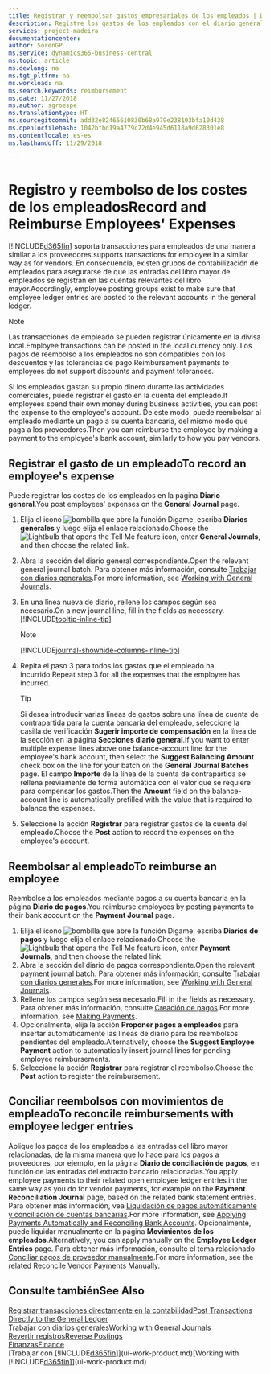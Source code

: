 ```yaml
---
title: Registrar y reembolsar gastos empresariales de los empleados | Documentos de Microsoft
description: Registre los gastos de los empleados con el diario general en la cuenta del empleado y luego registre un pago a la cuenta bancaria del empleado para reembolsar el gasto relacionado con el negocio.
services: project-madeira
documentationcenter: 
author: SorenGP
ms.service: dynamics365-business-central
ms.topic: article
ms.devlang: na
ms.tgt_pltfrm: na
ms.workload: na
ms.search.keywords: reimbursement
ms.date: 11/27/2018
ms.author: sgroespe
ms.translationtype: HT
ms.sourcegitcommit: add32e82465610830b68a979e238103bfa10d438
ms.openlocfilehash: 1042bfbd19a4779c72d4e945d6118a9d628301e8
ms.contentlocale: es-es
ms.lasthandoff: 11/29/2018

---
```

# <a name="record-and-reimburse-employees-expenses"></a><span data-ttu-id="f7b71-103">Registro y reembolso de los costes de los empleados</span><span class="sxs-lookup"><span data-stu-id="f7b71-103">Record and Reimburse Employees' Expenses</span></span>
[!INCLUDE[d365fin](includes/d365fin_md.md)] <span data-ttu-id="f7b71-104">soporta transacciones para empleados de una manera similar a los proveedores.</span><span class="sxs-lookup"><span data-stu-id="f7b71-104">supports transactions for employee in a similar way as for vendors.</span></span> <span data-ttu-id="f7b71-105">En consecuencia, existen grupos de contabilización de empleados para asegurarse de que las entradas del libro mayor de empleados se registran en las cuentas relevantes del libro mayor.</span><span class="sxs-lookup"><span data-stu-id="f7b71-105">Accordingly, employee posting groups exist to make sure that employee ledger entries are posted to the relevant accounts in the general ledger.</span></span>

> [!NOTE]  
> <span data-ttu-id="f7b71-106">Las transacciones de empleado se pueden registrar únicamente en la divisa local.</span><span class="sxs-lookup"><span data-stu-id="f7b71-106">Employee transactions can be posted in the local currency only.</span></span> <span data-ttu-id="f7b71-107">Los pagos de reembolso a los empleados no son compatibles con los descuentos y las tolerancias de pago.</span><span class="sxs-lookup"><span data-stu-id="f7b71-107">Reimbursement payments to employees do not support discounts and payment tolerances.</span></span>

<span data-ttu-id="f7b71-108">Si los empleados gastan su propio dinero durante las actividades comerciales, puede registrar el gasto en la cuenta del empleado.</span><span class="sxs-lookup"><span data-stu-id="f7b71-108">If employees spend their own money during business activities, you can post the expense to the employee's account.</span></span> <span data-ttu-id="f7b71-109">De este modo, puede reembolsar al empleado mediante un pago a su cuenta bancaria, del mismo modo que paga a los proveedores.</span><span class="sxs-lookup"><span data-stu-id="f7b71-109">Then you can reimburse the employee by making a payment to the employee's bank account, similarly to how you pay vendors.</span></span>

## <a name="to-record-an-employees-expense"></a><span data-ttu-id="f7b71-110">Registrar el gasto de un empleado</span><span class="sxs-lookup"><span data-stu-id="f7b71-110">To record an employee's expense</span></span>
<span data-ttu-id="f7b71-111">Puede registrar los costes de los empleados en la página **Diario general**.</span><span class="sxs-lookup"><span data-stu-id="f7b71-111">You post employees' expenses on the **General Journal** page.</span></span>
1. <span data-ttu-id="f7b71-112">Elija el icono ![bombilla que abre la función Dígame](media/ui-search/search_small.png "Dígame que desea hacer"), escriba **Diarios generales** y luego elija el enlace relacionado.</span><span class="sxs-lookup"><span data-stu-id="f7b71-112">Choose the ![Lightbulb that opens the Tell Me feature](media/ui-search/search_small.png "Tell me what you want to do") icon, enter **General Journals**, and then choose the related link.</span></span>
2. <span data-ttu-id="f7b71-113">Abra la sección del diario general correspondiente.</span><span class="sxs-lookup"><span data-stu-id="f7b71-113">Open the relevant general journal batch.</span></span> <span data-ttu-id="f7b71-114">Para obtener más información, consulte [Trabajar con diarios generales](ui-work-general-journals.md).</span><span class="sxs-lookup"><span data-stu-id="f7b71-114">For more information, see [Working with General Journals](ui-work-general-journals.md).</span></span>
3. <span data-ttu-id="f7b71-115">En una línea nueva de diario, rellene los campos según sea necesario.</span><span class="sxs-lookup"><span data-stu-id="f7b71-115">On a new journal line, fill in the fields as necessary.</span></span> [!INCLUDE[tooltip-inline-tip](includes/tooltip-inline-tip_md.md)]    

    > [!NOTE]
    > [!INCLUDE[journal-showhide-columns-inline-tip](includes/journal-showhide-columns-inline-tip.md)]
4. <span data-ttu-id="f7b71-116">Repita el paso 3 para todos los gastos que el empleado ha incurrido.</span><span class="sxs-lookup"><span data-stu-id="f7b71-116">Repeat step 3 for all the expenses that the employee has incurred.</span></span>

    > [!TIP]  
    > <span data-ttu-id="f7b71-117">Si desea introducir varias líneas de gastos sobre una línea de cuenta de contrapartida para la cuenta bancaria del empleado, seleccione la casilla de verificación **Sugerir importe de compensación** en la línea de la sección en la página **Secciones diario general**.</span><span class="sxs-lookup"><span data-stu-id="f7b71-117">If you want to enter multiple expense lines above one balance-account line for the employee's bank account, then select the **Suggest Balancing Amount** check box on the line for your batch on the **General Journal Batches** page.</span></span> <span data-ttu-id="f7b71-118">El campo **Importe** de la línea de la cuenta de contrapartida se rellena previamente de forma automática con el valor que se requiere para compensar los gastos.</span><span class="sxs-lookup"><span data-stu-id="f7b71-118">Then the **Amount** field on the balance-account line is automatically prefilled with the value that is required to balance the expenses.</span></span>
5. <span data-ttu-id="f7b71-119">Seleccione la acción **Registrar** para registrar gastos de la cuenta del empleado.</span><span class="sxs-lookup"><span data-stu-id="f7b71-119">Choose the **Post** action to record the expenses on the employee's account.</span></span>

## <a name="to-reimburse-an-employee"></a><span data-ttu-id="f7b71-120">Reembolsar al empleado</span><span class="sxs-lookup"><span data-stu-id="f7b71-120">To reimburse an employee</span></span>
<span data-ttu-id="f7b71-121">Reembolse a los empleados mediante pagos a su cuenta bancaria en la página **Diario de pagos**.</span><span class="sxs-lookup"><span data-stu-id="f7b71-121">You reimburse employees by posting payments to their bank account on the **Payment Journal** page.</span></span>
1. <span data-ttu-id="f7b71-122">Elija el icono ![bombilla que abre la función Dígame](media/ui-search/search_small.png "Dígame que desea hacer"), escriba **Diarios de pagos** y luego elija el enlace relacionado.</span><span class="sxs-lookup"><span data-stu-id="f7b71-122">Choose the ![Lightbulb that opens the Tell Me feature](media/ui-search/search_small.png "Tell me what you want to do") icon, enter **Payment Journals**, and then choose the related link.</span></span>
2. <span data-ttu-id="f7b71-123">Abra la sección del diario de pagos correspondiente.</span><span class="sxs-lookup"><span data-stu-id="f7b71-123">Open the relevant payment journal batch.</span></span> <span data-ttu-id="f7b71-124">Para obtener más información, consulte [Trabajar con diarios generales](ui-work-general-journals.md).</span><span class="sxs-lookup"><span data-stu-id="f7b71-124">For more information, see [Working with General Journals](ui-work-general-journals.md).</span></span>
3. <span data-ttu-id="f7b71-125">Rellene los campos según sea necesario.</span><span class="sxs-lookup"><span data-stu-id="f7b71-125">Fill in the fields as necessary.</span></span> <span data-ttu-id="f7b71-126">Para obtener más información, consulte [Creación de pagos](payables-make-payments.md).</span><span class="sxs-lookup"><span data-stu-id="f7b71-126">For more information, see [Making Payments](payables-make-payments.md).</span></span>
4. <span data-ttu-id="f7b71-127">Opcionalmente, elija la acción **Proponer pagos a empleados** para insertar automáticamente las líneas de diario para los reembolsos pendientes del empleado.</span><span class="sxs-lookup"><span data-stu-id="f7b71-127">Alternatively, choose the **Suggest Employee Payment** action to automatically insert journal lines for pending employee reimbursements.</span></span>
5. <span data-ttu-id="f7b71-128">Seleccione la acción **Registrar** para registrar el reembolso.</span><span class="sxs-lookup"><span data-stu-id="f7b71-128">Choose the **Post** action to register the reimbursement.</span></span>  

## <a name="to-reconcile-reimbursements-with-employee-ledger-entries"></a><span data-ttu-id="f7b71-129">Conciliar reembolsos con movimientos de empleado</span><span class="sxs-lookup"><span data-stu-id="f7b71-129">To reconcile reimbursements with employee ledger entries</span></span>
<span data-ttu-id="f7b71-130">Aplique los pagos de los empleados a las entradas del libro mayor relacionadas, de la misma manera que lo hace para los pagos a proveedores, por ejemplo, en la página **Diario de conciliación de pagos**, en función de las entradas del extracto bancario relacionadas.</span><span class="sxs-lookup"><span data-stu-id="f7b71-130">You apply employee payments to their related open employee ledger entries in the same way as you do for vendor payments, for example on the **Payment Reconciliation Journal** page, based on the related bank statement entries.</span></span> <span data-ttu-id="f7b71-131">Para obtener más información, vea [Liquidación de pagos automáticamente y conciliación de cuentas bancarias](receivables-apply-payments-auto-reconcile-bank-accounts.md).</span><span class="sxs-lookup"><span data-stu-id="f7b71-131">For more information, see [Applying Payments Automatically and Reconciling Bank Accounts](receivables-apply-payments-auto-reconcile-bank-accounts.md).</span></span> <span data-ttu-id="f7b71-132">Opcionalmente, puede liquidar manualmente en la página **Movimientos de los empleados**.</span><span class="sxs-lookup"><span data-stu-id="f7b71-132">Alternatively, you can apply manually on the **Employee Ledger Entries** page.</span></span> <span data-ttu-id="f7b71-133">Para obtener más información, consulte el tema relacionado [Conciliar pagos de proveedor manualmente](payables-how-apply-purchase-transactions-manually.md).</span><span class="sxs-lookup"><span data-stu-id="f7b71-133">For more information, see the related [Reconcile Vendor Payments Manually](payables-how-apply-purchase-transactions-manually.md).</span></span>  

## <a name="see-also"></a><span data-ttu-id="f7b71-134">Consulte también</span><span class="sxs-lookup"><span data-stu-id="f7b71-134">See Also</span></span>
[<span data-ttu-id="f7b71-135">Registrar transacciones directamente en la contabilidad</span><span class="sxs-lookup"><span data-stu-id="f7b71-135">Post Transactions Directly to the General Ledger</span></span>](finance-how-post-transactions-directly.md)  
[<span data-ttu-id="f7b71-136">Trabajar con diarios generales</span><span class="sxs-lookup"><span data-stu-id="f7b71-136">Working with General Journals</span></span>](ui-work-general-journals.md)  
[<span data-ttu-id="f7b71-137">Revertir registros</span><span class="sxs-lookup"><span data-stu-id="f7b71-137">Reverse Postings</span></span>](finance-how-reverse-journal-posting.md)  
[<span data-ttu-id="f7b71-138">Finanzas</span><span class="sxs-lookup"><span data-stu-id="f7b71-138">Finance</span></span>](finance.md)  
<span data-ttu-id="f7b71-139">[Trabajar con [!INCLUDE[d365fin](includes/d365fin_md.md)]](ui-work-product.md)</span><span class="sxs-lookup"><span data-stu-id="f7b71-139">[Working with [!INCLUDE[d365fin](includes/d365fin_md.md)]](ui-work-product.md)</span></span>  

